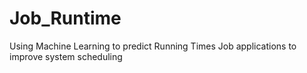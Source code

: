 # Job_Runtime
Using Machine Learning to predict Running Times Job applications to improve system scheduling
